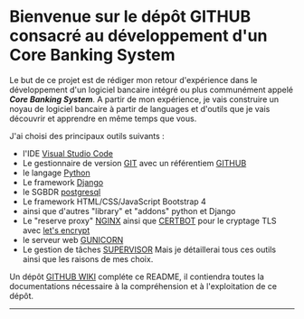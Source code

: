 # Bienvenue sur le dépôt GITHUB consacré au développement d'un Core Banking System

Le but de ce projet est de rédiger mon retour d'expérience dans le développement d'un logiciel bancaire intégré ou plus communément appelé ***Core Banking System***. 
A partir de mon expérience, je vais construire un noyau de logiciel bancaire à partir de languages et d'outils que je vais découvrir et apprendre en même temps que vous.

J'ai choisi des principaux outils suivants :
-  l'IDE [Visual Studio Code](https://code.visualstudio.com/docs?dv=win&wt.mc_id=DX_841432&sku=codewin)
-  Le gestionnaire de version [GIT](https://git-scm.com/) avec un référentiem [GITHUB](https://github.com/)
 - le langage [Python](https://www.python.org/)
 - Le framework [Django](https://docs.djangoproject.com/fr/2.1/)
 - le SGBDR [postgresql](https://www.postgresql.org/)
 - Le framework HTML/CSS/JavaScript Bootstrap 4
-  ainsi que d'autres "library" et "addons" python et Django
-  Le "reserve proxy" [NGINX](https://www.nginx.com/) ainsi que [CERTBOT](https://certbot.eff.org/lets-encrypt/ubuntubionic-nginx) pour le cryptage TLS avec [let's encrypt](https://letsencrypt.org/)
-  le serveur web [GUNICORN](https://gunicorn.org/)
-  Le gestion de tâches [SUPERVISOR](http://supervisord.org/introduction.html)
Mais je détaillerai tous ces outils ainsi que les raisons de mes choix.

Un dépôt [GITHUB WIKI](https://github.com/angelbelando/MyCBP/wiki) compléte ce README, il contiendra toutes la documentations nécessaire à la compréhension et à l'exploitation de ce dépôt.
****